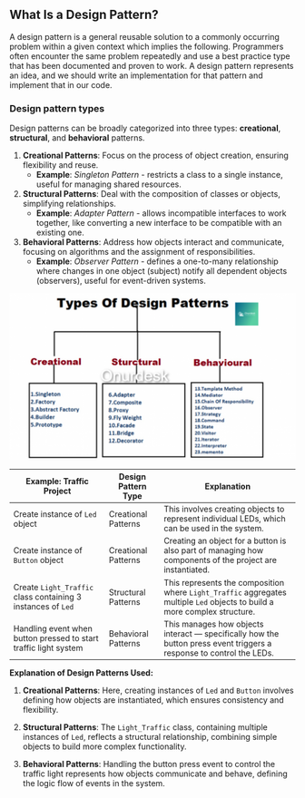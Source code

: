 
## What Is a Design Pattern?

A design pattern is a general reusable solution to a commonly occurring problem within a given context which implies the following. Programmers often encounter the same problem repeatedly and use a best practice type that has been documented and proven to work. A design pattern represents an idea, and we should write an implementation for that pattern and implement that in our code.

### Design pattern types 



Design patterns can be broadly categorized into three types: **creational**, **structural**, and **behavioral** patterns. 

1. **Creational Patterns**: Focus on the process of object creation, ensuring flexibility and reuse.
    - **Example**: _Singleton Pattern_ - restricts a class to a single instance, useful for managing shared resources.
2. **Structural Patterns**: Deal with the composition of classes or objects, simplifying relationships.
    - **Example**: _Adapter Pattern_ - allows incompatible interfaces to work together, like converting a new interface to be compatible with an existing one.
3. **Behavioral Patterns**: Address how objects interact and communicate, focusing on algorithms and the assignment of responsibilities.
    - **Example**: _Observer Pattern_ - defines a one-to-many relationship where changes in one object (subject) notify all dependent objects (observers), useful for event-driven systems.

![screen](./images/1.1.png)


|Example: Traffic Project|Design Pattern Type|Explanation|
|---|---|---|
|Create instance of `Led` object|Creational Patterns|This involves creating objects to represent individual LEDs, which can be used in the system.|
|Create instance of `Button` object|Creational Patterns|Creating an object for a button is also part of managing how components of the project are instantiated.|
|Create `Light_Traffic` class containing 3 instances of `Led`|Structural Patterns|This represents the composition where `Light_Traffic` aggregates multiple `Led` objects to build a more complex structure.|
|Handling event when button pressed to start traffic light system|Behavioral Patterns|This manages how objects interact — specifically how the button press event triggers a response to control the LEDs.|

**Explanation of Design Patterns Used:**

1. **Creational Patterns**: Here, creating instances of `Led` and `Button` involves defining how objects are instantiated, which ensures consistency and flexibility.
    
2. **Structural Patterns**: The `Light_Traffic` class, containing multiple instances of `Led`, reflects a structural relationship, combining simple objects to build more complex functionality.
    
3. **Behavioral Patterns**: Handling the button press event to control the traffic light represents how objects communicate and behave, defining the logic flow of events in the system.



